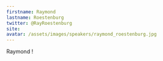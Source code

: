 ```yaml
---
firstname: Raymond
lastname: Roestenburg
twitter: @RayRoestenburg
site: 
avatar: /assets/images/speakers/raymond_roestenburg.jpg
---
```


Raymond !